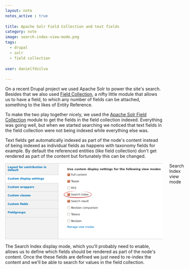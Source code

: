 ```yaml
---
layout: note
notes_active : true

title: Apache Solr Field Collection and text fields
category: note
image: search-index-view-mode.png
tags: 
  - drupal
  - solr
  - field collection

user: danielfdsilva

---
```


On a recent Drupal project we used Apache Solr to power the site's search. Besides that we also used [Field Collection](https://drupal.org/project/field_collection), a nifty little module that allows us to have a field, to which any number of fields can be attached, something to the likes of Entity Reference.

To make the two play together nicely, we used the [Apache Solr Field Collection](https://drupal.org/project/apachesolr_field_collection) module to get the fields in the field collection indexed. Everything was going well, but when we started searching we noticed that text fields in the field collection were not being indexed while everything else was.

Text fields get automatically indexed as part of the node's content instead of being indexed as individual fields as happens with taxonomy fields for example. By default the referenced entities (like field collection) don't get rendered as part of the content but fortunately this can be changed.

<div class="image-with-caption eleven columns alpha omega">
  <img src="/images/notes/search-index-view-mode.png" class="nine columns offset-by-one inset-by-one border alpha omega" alt="Search index view mode" />
  <span>Search Index view mode</span>
</div>

The Search Index display mode, which you'll probably need to enable, allows us to define which fields should be rendered as part of the node's content. Once the these fields are defined we just need to re-index the content and we'll be able to search for values in the field collection.